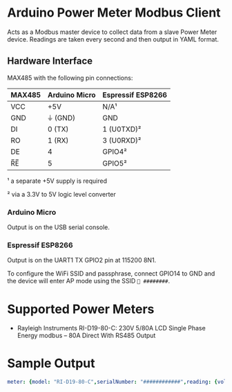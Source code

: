 # Arduino Power Meter Modbus Client
Acts as a Modbus master device to collect data from a slave Power Meter device.
Readings are taken every second and then output in YAML format.

## Hardware Interface
MAX485 with the following pin connections:

| MAX485 | Arduino Micro | Espressif ESP8266         |
| ------ | ------------- | ------------------------- |
| VCC    | +5V           | N/A¹                      |
| GND    | ⏚ (GND)       | GND                       |
| DI     | 0 (TX)        | 1 (U0TXD)²                |
| RO     | 1 (RX)        | 3 (U0RXD)²                |
| DE     | 4             | GPIO4²                    |
| R̅E̅     | 5             | GPIO5²                    |

¹ a separate +5V supply is required

² via a 3.3V to 5V logic level converter

### Arduino Micro
Output is on the USB serial console.

### Espressif ESP8266
Output is on the UART1 TX GPIO2 pin at 115200 8N1.

To configure the WiFi SSID and passphrase, connect GPIO14 to GND and the device will enter AP mode using the SSID `🔌 ########`.

# Supported Power Meters
* Rayleigh Instruments RI-D19-80-C: 230V 5/80A LCD Single Phase Energy modbus – 80A Direct With RS485 Output

# Sample Output
```yaml
meter: {model: "RI-D19-80-C",serialNumber: "############",reading: {voltage: 2471e-1,current: 3e-1,frequency: 500e-1,activePower: 81,reactivePower: 28,apparentPower: 90,powerFactor: 1000e-1,temperature: 31,activeEnergy: 88e-2}}
```
